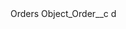 <?xml version="1.0" encoding="UTF-8"?>
<CustomMetadata xmlns="http://soap.sforce.com/2006/04/metadata" xmlns:xsi="http://www.w3.org/2001/XMLSchema-instance" xmlns:xsd="http://www.w3.org/2001/XMLSchema">
    <label>Orders</label>
    <values>
        <field>Object_Order__c</field>
        <value xsi:type="xsd:string">d</value>
    </values>
</CustomMetadata>
